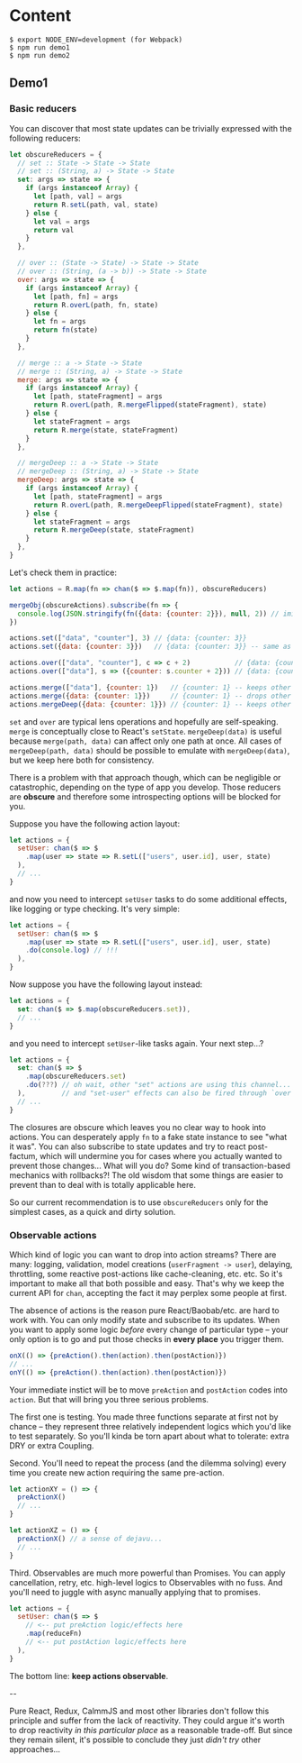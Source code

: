 # Content

```
$ export NODE_ENV=development (for Webpack)
$ npm run demo1
$ npm run demo2
```

## Demo1

### Basic reducers

You can discover that most state updates can be trivially expressed with the following reducers:

```js
let obscureReducers = {
  // set :: State -> State -> State
  // set :: (String, a) -> State -> State
  set: args => state => {
    if (args instanceof Array) {
      let [path, val] = args
      return R.setL(path, val, state)
    } else {
      let val = args
      return val
    }
  },

  // over :: (State -> State) -> State -> State
  // over :: (String, (a -> b)) -> State -> State
  over: args => state => {
    if (args instanceof Array) {
      let [path, fn] = args
      return R.overL(path, fn, state)
    } else {
      let fn = args
      return fn(state)
    }
  },

  // merge :: a -> State -> State
  // merge :: (String, a) -> State -> State
  merge: args => state => {
    if (args instanceof Array) {
      let [path, stateFragment] = args
      return R.overL(path, R.mergeFlipped(stateFragment), state)
    } else {
      let stateFragment = args
      return R.merge(state, stateFragment)
    }
  },

  // mergeDeep :: a -> State -> State
  // mergeDeep :: (String, a) -> State -> State
  mergeDeep: args => state => {
    if (args instanceof Array) {
      let [path, stateFragment] = args
      return R.overL(path, R.mergeDeepFlipped(stateFragment), state)
    } else {
      let stateFragment = args
      return R.mergeDeep(state, stateFragment)
    }
  },
}
```

Let's check them in practice:

```js
let actions = R.map(fn => chan($ => $.map(fn)), obscureReducers)

mergeObj(obscureActions).subscribe(fn => {
  console.log(JSON.stringify(fn({data: {counter: 2}}), null, 2)) // imitate fn(currentState)
})

actions.set(["data", "counter"], 3) // {data: {counter: 3}}
actions.set({data: {counter: 3}})   // {data: {counter: 3}} -- same as above

actions.over(["data", "counter"], c => c + 2)           // {data: {counter: 4}}
actions.over(["data"], s => ({counter: s.counter + 2})) // {data: {counter: 4}} -- same as above

actions.merge(["data"], {counter: 1})   // {counter: 1} -- keeps other "counter" keys
actions.merge({data: {counter: 1}})     // {counter: 1} -- drops other "counter" keys
actions.mergeDeep({data: {counter: 1}}) // {counter: 1} -- keeps other "counter" keys
```

`set` and `over` are typical lens operations  and hopefully are self-speaking. `merge` is conceptually
close to React's `setState`. `mergeDeep(data)` is useful because `merge(path, data)` can affect only
one path at once. All cases of `mergeDeep(path, data)` should be possible to emulate with
`mergeDeep(data)`, but we keep here both for consistency.

There is a problem with that approach though, which can be negligible or catastrophic, depending on
the type of app you develop. Those reducers are **obscure** and therefore some introspecting options will
be blocked for you.

Suppose you have the following action layout:

```js
let actions = {
  setUser: chan($ => $
    .map(user => state => R.setL(["users", user.id], user, state)
  ),
  // ...
}
```

and now you need to intercept `setUser` tasks to do some additional effects, like logging or type
checking. It's very simple:

```js
let actions = {
  setUser: chan($ => $
    .map(user => state => R.setL(["users", user.id], user, state)
    .do(console.log) // !!!
  ),
}
```

Now suppose you have the following layout instead:

```js
let actions = {
  set: chan($ => $.map(obscureReducers.set)),
  // ...
}
```

and you need to intercept `setUser`-like tasks again. Your next step...?

```js
let actions = {
  set: chan($ => $
    .map(obscureReducers.set)
    .do(???) // oh wait, other "set" actions are using this channel...
  ),         // and "set-user" effects can also be fired through `over`, `merge`, `mergeDeep`...
  // ...
}
```

The closures are obscure which leaves you no clear way to hook into actions.
You can desperately apply `fn` to a fake state instance to see "what it was". You can also subscribe
to state updates and try to react post-factum, which will undermine you for cases where you actually
wanted to prevent those changes... What will you do? Some kind of transaction-based mechanics with rollbacks?!
The old wisdom that some things are easier to prevent than to deal with is totally applicable here.

So our current recommendation is to use `obscureReducers` only for the simplest cases, as a quick and dirty solution.

### Observable actions

Which kind of logic you can want to drop into action streams? There are many: logging, validation, model creations
(`userFragment -> user`), delaying, throttling, some reactive post-actions like cache-cleaning, etc. etc.
So it's important to make all that both possible and easy. That's why we keep the current API
for `chan`, accepting the fact it may perplex some people at first.

The absence of actions is the reason pure React/Baobab/etc. are hard to work with. You can only
modify state and subscribe to its updates. When you want to apply some logic *before* every change
of particular type – your only option is to go and put those checks in **every place** you trigger them.

```js
onX(() => {preAction().then(action).then(postAction)})
// ...
onY(() => {preAction().then(action).then(postAction)})
```

Your immediate instict will be to move `preAction` and `postAction` codes into `action`.
But that will bring you three serious problems.

The first one is testing. You made three functions separate at first not by chance – they represent
three relatively independent logics which you'd like to test separately. So you'll kinda be torn apart
about what to tolerate: extra DRY or extra Coupling.

Second. You'll need to repeat the process (and the dilemma solving) every time you create new action
requiring the same pre-action.

```js
let actionXY = () => {
  preActionX()
  // ...
}

let actionXZ = () => {
  preActionX() // a sense of dejavu...
  // ...
}
```

Third. Observables are much more powerful than Promises. You can apply cancellation, retry, etc.
high-level logics to Observables with no fuss. And you'll need to juggle with async manually applying
that to promises.

```js
let actions = {
  setUser: chan($ => $
    // <-- put preAction logic/effects here
    .map(reduceFn)
    // <-- put postAction logic/effects here
  ),
}
```

The bottom line: **keep actions observable**.

--

Pure React, Redux, CalmmJS and most other libraries don't follow this principle and suffer from the
lack of reactivity. They could argue it's worth to drop reactivity *in this particular place* as a
reasonable trade-off. But since they remain silent, it's possible to conclude they just *didn't try*
other approaches... 
